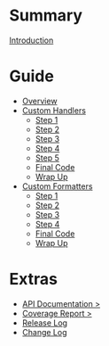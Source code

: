 <!-- markdownlint-disable-file MD007 MD025 MD042 -->

# Summary

[Introduction](./introduction.md)

# Guide

- [Overview](./guide/overview.md)
- [Custom Handlers](./guide/custom_handlers.md)
  - [Step 1](./guide/handlers/step_1.md)
  - [Step 2](./guide/handlers/step_2.md)
  - [Step 3](./guide/handlers/step_3.md)
  - [Step 4](./guide/handlers/step_4.md)
  - [Step 5](./guide/handlers/step_5.md)
  - [Final Code](./guide/handlers/final_code.md)
  - [Wrap Up](./guide/handlers/wrap_up.md)
- [Custom Formatters](./guide/custom_formatters.md)
  - [Step 1](./guide/formatters/step_1.md)
  - [Step 2](./guide/formatters/step_2.md)
  - [Step 3](./guide/formatters/step_3.md)
  - [Step 4](./guide/formatters/step_4.md)
  - [Final Code](./guide/formatters/final_code.md)
  - [Wrap Up](./guide/formatters/wrap_up.md)

# Extras

- [API Documentation >][api]
- [Coverage Report >][cr]
- [Release Log](./extras/RELEASELOG.md)
- [Change Log](./extras/CHANGELOG.md)

[api]: ./api/flogging/index.html
[cr]: ./coverage/index.html
